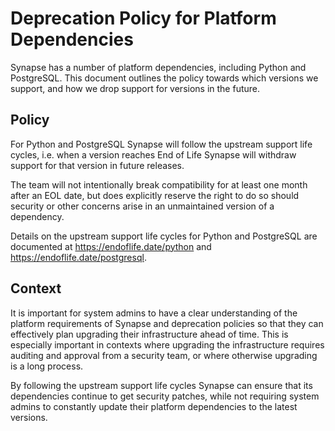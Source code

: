 Deprecation Policy for Platform Dependencies
============================================

Synapse has a number of platform dependencies, including Python and PostgreSQL.
This document outlines the policy towards which versions we support, and how we
drop support for versions in the future.


Policy
------

For Python and PostgreSQL Synapse will follow the upstream support life cycles,
i.e. when a version reaches End of Life Synapse will withdraw support for that
version in future releases.

The team will not intentionally break compatibility for at least one month after
an EOL date, but does explicitly reserve the right to do so should security or
other concerns arise in an unmaintained version of a dependency.


Details on the upstream support life cycles for Python and PostgreSQL are
documented at https://endoflife.date/python and
https://endoflife.date/postgresql.


Context
-------

It is important for system admins to have a clear understanding of the platform
requirements of Synapse and deprecation policies so that they can effectively
plan upgrading their infrastructure ahead of time. This is especially important
in contexts where upgrading the infrastructure requires auditing and approval
from a security team, or where otherwise upgrading is a long process.

By following the upstream support life cycles Synapse can ensure that its
dependencies continue to get security patches, while not requiring system admins
to constantly update their platform dependencies to the latest versions.
